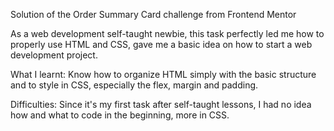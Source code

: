 Solution of the Order Summary Card challenge from Frontend Mentor

As a web development self-taught newbie, this task perfectly led me how to properly use HTML and CSS, gave me a basic idea on how to start a web development project.

What I learnt:
Know how to organize HTML simply with the basic structure and to style in CSS, especially the flex, margin and padding. 

Difficulties:
Since it's my first task after self-taught lessons, I had no idea how and what to code in the beginning, more in CSS.
